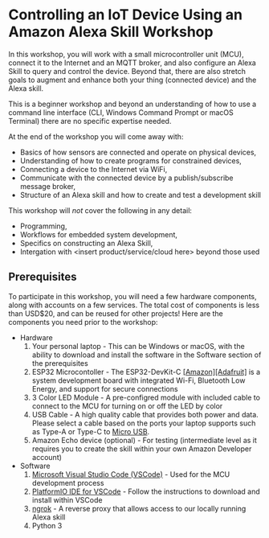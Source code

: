 # Controlling an IoT Device Using an Amazon Alexa Skill Workshop

In this workshop, you will work with a small microcontroller unit (MCU), connect it to the Internet and an MQTT broker, and also configure an Alexa Skill to query and control the device. Beyond that, there are also stretch goals to augment and enhance both your thing (connected device) and the Alexa skill.

This is a beginner  workshop and beyond an understanding of how to use a command line interface (CLI, Windows Command Prompt or macOS Terminal) there are no specific expertise needed.

At the end of the workshop you will come away with:

* Basics of how sensors are connected and operate on physical devices,
* Understanding of how to create programs for constrained devices,
* Connecting a device to the Internet via WiFi,
* Communicate with the connected device by a publish/subscribe message broker,
* Structure of an Alexa skill and how to create and test a development skill

This workshop will *not* cover the following in any detail:

* Programming,
* Workflows for embedded system development,
* Specifics on constructing an Alexa Skill,
* Intergation with \<insert product/service/cloud here\> beyond those used

## Prerequisites

To participate in this workshop, you will need a few hardware components, along with accounts on a few services. The total cost of components is less than USD$20, and can be reused for other projects! Here are the components you need prior to the workshop:

- Hardware
  1. Your personal laptop - This can be Windows or macOS, with the ability to download and install the software in the Software section of the prerequisites
  2. ESP32 Microcontoller - The ESP32-DevKit-C [[Amazon]](https://www.amazon.com/Espressif-ESP32-ESP32-DEVKITC-ESP-WROOM-32-soldered/dp/B01N0SB08Q)[[Adafruit]](https://www.adafruit.com/product/3269) is a system development board with integrated Wi-Fi, Bluetooth Low Energy, and support for secure connections
  3. 3 Color LED Module - A pre-configred module with included cable to connect to the MCU for turning on or off the LED by color
  4. USB Cable - A high quality cable that provides both power and data. Please select a cable based on the ports your laptop supports such as Type-A or Type-C to [Micro USB](https://en.wikipedia.org/wiki/USB#Receptacle_(socket)_identification).
  5. Amazon Echo device (optional) - For testing (intermediate level as it requires you to create the skill within your own Amazon Developer account)
- Software
  1. [Microsoft Visual Studio Code (VSCode)](https://code.visualstudio.com/download) - Used for the MCU development process
  2. [PlatformIO IDE for VSCode](https://platformio.org/install/ide?install=vscode) - Follow the instructions to download and install within VSCode
  3. [ngrok](https://ngrok.com/download) - A reverse proxy that allows access to our locally running Alexa skill
  4. Python 3

